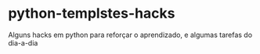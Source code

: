 # python-templstes-hacks
Alguns hacks em python para reforçar o aprendizado, e algumas tarefas do dia-a-dia
